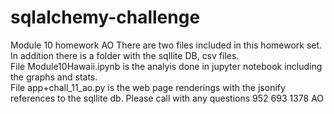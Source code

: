 # sqlalchemy-challenge
Module 10 homework AO
There are two files included in this homework set.  In addition there is a folder with the sqllite DB, csv files.  
File Module10Hawaii.ipynb is the analyis done in jupyter notebook including the graphs and stats.  
File app+chall_11_ao.py is the web page renderings with the jsonify references to the sqllite db. 
Please call with any questions 952 693 1378 AO
